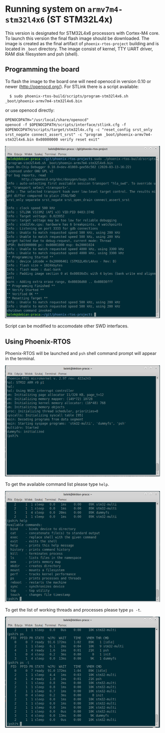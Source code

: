 # Running system on `armv7m4-stm32l4x6` (ST STM32L4x)

This version is designated for STM32L4x6 processors with Cortex-M4 core. To launch this version the final flash image should be downloaded. The image is created as the final artifact of `phoenix-rtos-project` building and is located in `_boot` directory. The image consist of kernel, TTY UART driver, RAM disk filesystem and psh (shell).

## Programming the board
To flash the image to the board one will need openocd in version 0.10 or newer (http://openocd.org/). For STLink there is a script available:

```
  $ sudo phoenix-rtos-build/scripts/program-stm32l4x6.sh _boot/phoenix-armv7m4-stm32l4x6.bin
```

or use openocd directly:

```
OPENOCDPATH="/usr/local/share/openocd"
openocd -f $OPENOCDPATH/scripts/interface/stlink.cfg -f $OPENOCDPATH/scripts/target/stm32l4x.cfg -c "reset_config srst_only srst_nogate connect_assert_srst" -c "program _boot/phoenix-armv7m4-stm32l4x6.bin 0x08000000 verify reset exit"
```

<img src="_images/stm32l4x6-openocd.png" width="600px">

Script can be modified to accomodate other SWD interfaces.

## Using Phoenix-RTOS

Phoenix-RTOS will be launched and `psh` shell command prompt will appear in the terminal.

<img src="_images/stm32l4x6-start.png" width="600px">

To get the available command list please type `help`.

<img src="_images/stm32l4x6-help.png" width="600px">

To get the list of working threads and processes please type `ps -t`.

<img src="_images/stm32l4x6-ps.png" width="600px">

